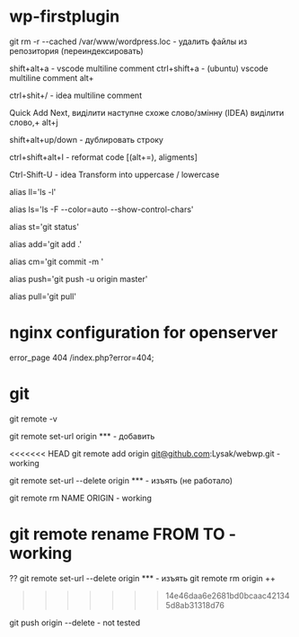 # wp-firstplugin

git rm -r --cached /var/www/wordpress.loc - удалить файлы из репозитория (переиндексировать)

shift+alt+a - vscode multiline comment
ctrl+shift+a - (ubuntu) vscode multiline comment
alt+

ctrl+shit+/ - idea multiline comment

Quick Add Next, виділити наступне схоже слово/змінну (IDEA) виділити слово,+ alt+j

shift+alt+up/down - дублировать строку 

ctrl+shift+alt+l - reformat code [(alt+=), aligments]

Ctrl-Shift-U - idea Transform into uppercase / lowercase


alias ll='ls -l'

alias ls='ls -F --color=auto --show-control-chars'


alias st='git status'

alias add='git add .'

alias cm='git commit -m '

alias push='git push -u origin master'

alias pull='git pull'


# nginx configuration for openserver

error_page 404 /index.php?error=404;

# git

git remote -v

git remote set-url origin *** - добавить

<<<<<<< HEAD
git remote add origin git@github.com:Lysak/webwp.git - working

git remote set-url --delete origin *** - изъять (не работало)

git remote rm NAME ORIGIN - working

git remote rename FROM TO - working
=======
?? git remote set-url --delete origin *** - изъять
git remote rm origin ++
>>>>>>> 14e46daa6e2681bd0bcaac421345d8ab31318d76

git push origin --delete <branchName> - not tested
